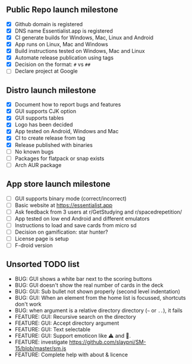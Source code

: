 ## Public Repo launch milestone

-   [x] Github domain is registered
-   [x] DNS name Essentialist.app is registered
-   [x] CI generate builds for Windows, Mac, Linux and Android
-   [x] App runs on Linux, Mac and Windows
-   [x] Build instructions tested on Windows, Mac and Linux
-   [x] Automate release publication using tags
-   [x] Decision on the format: `#` vs `##`
-   [ ] Declare project at Google

## Distro launch milestone

-   [x] Document how to report bugs and features
-   [x] GUI supports CJK option
-   [x] GUI supports tables
-   [x] Logo has been decided
-   [x] App tested on Android, Windows and Mac
-   [x] CI to create release from tag
-   [x] Release published with binaries
-   [ ] No known bugs
-   [ ] Packages for flatpack or snap exists
-   [ ] Arch AUR package

## App store launch milestone

-   [ ] GUI supports binary mode (correct/incorrect)
-   [ ] Basic website at <https://essentialist.app>
-   [ ] Ask feedback from 3 users at r/GetStudying and r/spacedrepetition/
-   [ ] App tested on low end Android and different emulators
-   [ ] Instructions to load and save cards from micro sd
-   [ ] Decision on gamification: star hunter?
-   [ ] License page is setup
-   [ ] F-droid version

## Unsorted TODO list

-   BUG: GUI shows a white bar next to the scoring buttons
-   BUG: GUI doesn't show the real number of cards in the deck
-   BUG: GUI: Sub bullet not shown properly (second level indentation)
-   BUG: GUI: When an element from the home list is focussed, shortcuts don't work
-   BUG: when argument is a relative directory directory (`~` or `..`), it fails
-   FEATURE: GUI: Recursive search on the directory
-   FEATURE: GUI: Accept directory argument
-   FEATURE: GUI: Text selectable
-   FEATURE: GUI: Support emoticon like :warning: and :rocket:.
-   FEATURE: investigate <https://github.com/slaypni/SM-15/blob/master/sm.js>
-   FEATURE: Complete help with about & licence
